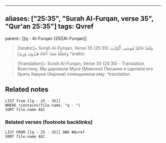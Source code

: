 
---
aliases: ["25:35", "Surah Al-Furqan, verse 35", "Qur'an 25:35"]
tags: Qvref
---

parent:: [[q - Al-Furqan (25)|Al-Furqan]]

> [!arabic]+ Surah Al-Furqan, Verse 35 (25:35)
> <span class="quran-arabic">وَلَقَدْ ءَاتَيْنَا مُوسَى ٱلْكِتَـٰبَ وَجَعَلْنَا مَعَهُۥٓ أَخَاهُ هَـٰرُونَ وَزِيرًا</span>
^arabic

> [!translation]+ Surah Al-Furqan, Verse 35 (25:35) - Translation
> Воистину, Мы даровали Мусе (Моисею) Писание и сделали его брата Харуна (Аарона) помощником ему.
^translation



## Related notes
```dataview
LIST from [[q - 25 - 35]]
WHERE !contains(file.name, "q - ")
SORT file.name ASC
```

### Related verses (footnote backlinks)
```dataview
LIST FROM [[q - 25 - 35]] AND #Qvref
SORT file.name ASC
```


